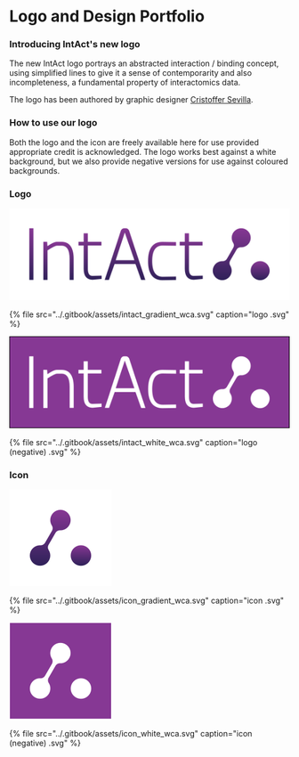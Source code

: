 # Logo and Design Portfolio

### Introducing IntAct's new logo

The new IntAct logo portrays an abstracted interaction / binding concept, using simplified lines to give it a sense of contemporarity and also incompleteness, a fundamental property of interactomics data. 

The logo has been authored by graphic designer [Cristoffer Sevilla](https://www.behance.net/CristofferLSevilla).  

### How to use our logo

Both the logo and the icon are freely available here for use provided appropriate credit is acknowledged. The logo works best against a white background, but we also provide negative versions for use against coloured backgrounds. 

### Logo

![](../.gitbook/assets/intact_gradient_wca.svg)

{% file src="../.gitbook/assets/intact\_gradient\_wca.svg" caption="logo .svg" %}

![](../.gitbook/assets/intact_white_wca_w_bckg.svg)

{% file src="../.gitbook/assets/intact\_white\_wca.svg" caption="logo \(negative\) .svg" %}

### Icon

![](../.gitbook/assets/icon_gradient_wca.svg)

{% file src="../.gitbook/assets/icon\_gradient\_wca.svg" caption="icon .svg" %}

![](../.gitbook/assets/icon_white_w_bckg.svg)

{% file src="../.gitbook/assets/icon\_white\_wca.svg" caption="icon \(negative\) .svg" %}



